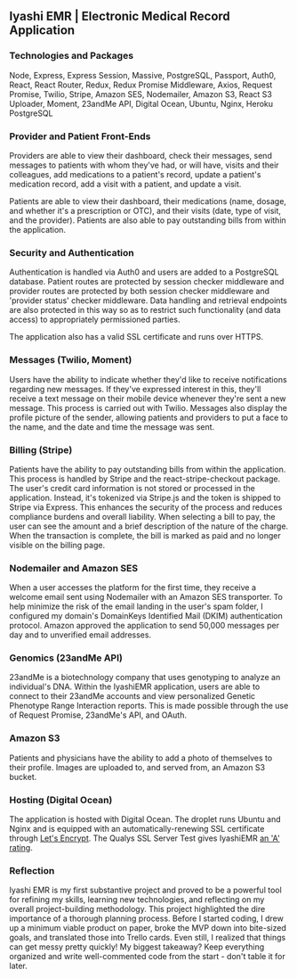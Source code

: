 ## Iyashi EMR | Electronic Medical Record Application

### Technologies and Packages

Node, Express, Express Session, Massive, PostgreSQL, Passport, Auth0, React, React Router, Redux, Redux Promise Middleware, Axios, Request Promise, Twilio, Stripe, Amazon SES, Nodemailer, Amazon S3, React S3 Uploader, Moment, 23andMe API, Digital Ocean, Ubuntu, Nginx, Heroku PostgreSQL

### Provider and Patient Front-Ends

Providers are able to view their dashboard, check their messages, send messages to patients with whom they've had, or will have, visits and their colleagues, add medications to a patient's record, update a patient's medication record, add a visit with a patient, and update a visit.

Patients are able to view their dashboard, their medications (name, dosage, and whether it's a prescription or OTC), and their visits (date, type of visit, and the provider). Patients are also able to pay outstanding bills from within the application.

### Security and Authentication

Authentication is handled via Auth0 and users are added to a PostgreSQL database. Patient routes are protected by session checker middleware and provider routes are protected by both session checker middleware and 'provider status' checker middleware. Data handling and retrieval endpoints are also protected in this way so as to restrict such functionality (and data access) to appropriately permissioned parties.

The application also has a valid SSL certificate and runs over HTTPS.

### Messages (Twilio, Moment)

Users have the ability to indicate whether they'd like to receive notifications regarding new messages. If they've expressed interest in this, they'll receive a text message on their mobile device whenever they're sent a new message. This process is carried out with Twilio. Messages also display the profile picture of the sender, allowing patients and providers to put a face to the name, and the date and time the message was sent.

### Billing (Stripe)

Patients have the ability to pay outstanding bills from within the application. This process is handled by Stripe and the react-stripe-checkout package. The user's credit card information is not stored or processed in the application. Instead, it's tokenized via Stripe.js and the token is shipped to Stripe via Express. This enhances the security of the process and reduces compliance burdens and overall liability. When selecting a bill to pay, the user can see the amount and a brief description of the nature of the charge. When the transaction is complete, the bill is marked as paid and no longer visible on the billing page.

### Nodemailer and Amazon SES

When a user accesses the platform for the first time, they receive a welcome email sent using Nodemailer with an Amazon SES transporter. To help minimize the risk of the email landing in the user's spam folder, I configured my domain's DomainKeys Identified Mail (DKIM) authentication protocol. Amazon approved the application to send 50,000 messages per day and to unverified email addresses.

### Genomics (23andMe API)

23andMe is a biotechnology company that uses genotyping to analyze an individual's DNA. Within the IyashiEMR application, users are able to connect to their 23andMe accounts and view personalized Genetic Phenotype Range Interaction reports. This is made possible through the use of Request Promise, 23andMe's API, and OAuth.

### Amazon S3

Patients and physicians have the ability to add a photo of themselves to their profile. Images are uploaded to, and served from, an Amazon S3 bucket.

### Hosting (Digital Ocean)

The application is hosted with Digital Ocean. The droplet runs Ubuntu and Nginx and is equipped with an automatically-renewing SSL certificate through [Let's Encrypt](https://letsencrypt.org/about/). The Qualys SSL Server Test gives IyashiEMR [an 'A' rating](https://www.ssllabs.com/ssltest/analyze.html?d=iyashiemr.com).

### Reflection

Iyashi EMR is my first substantive project and proved to be a powerful tool for refining my skills, learning new technologies, and reflecting on my overall project-building methodology. This project highlighted the dire importance of a thorough planning process. Before I started coding, I drew up a minimum viable product on paper, broke the MVP down into bite-sized goals, and translated those into Trello cards. Even still, I realized that things can get messy pretty quickly! My biggest takeaway? Keep everything organized and write well-commented code from the start - don't table it for later.
